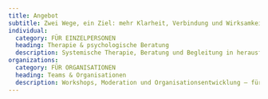 ```yaml
---
title: Angebot
subtitle: Zwei Wege, ein Ziel: mehr Klarheit, Verbindung und Wirksamkeit.
individual:
  category: FÜR EINZELPERSONEN
  heading: Therapie & psychologische Beratung
  description: Systemische Therapie, Beratung und Begleitung in herausfordernden Lebensphasen – persönlich und online.
organizations:
  category: FÜR ORGANISATIONEN
  heading: Teams & Organisationen
  description: Workshops, Moderation und Organisationsentwicklung – für Zusammenarbeit, Kultur und gesunde Leistung.
---
```

